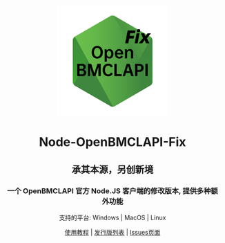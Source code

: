 <div align="center">

<img src="logo.png" width="256" height="256">

# Node-OpenBMCLAPI-Fix

<h2>承其本源，另创新境</h2>

### 一个 OpenBMCLAPI 官方 Node.JS 客户端的修改版本, 提供多种额外功能

支持的平台: Windows | MacOS | Linux

[使用教程](guide.md) | [发行版列表](https://github.com/Zhang12334/Node-OBA-Fix/releases) | [Issues页面](https://github.com/Zhang12334/Node-OBA-Fix/issues)
  
</div>